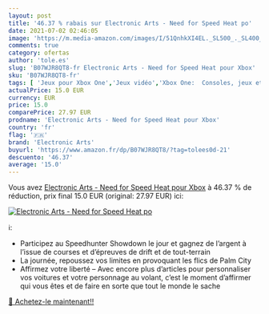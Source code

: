 ```yaml
---
layout: post
title: '46.37 % rabais sur Electronic Arts - Need for Speed Heat po'
date: 2021-07-02 02:46:05
image: 'https://m.media-amazon.com/images/I/51QnhkXI4EL._SL500_._SL400_.jpg'
comments: true
category: ofertas
author: 'tole.es'
slug: 'B07WJR8QT8-fr Electronic Arts - Need for Speed Heat pour Xbox'
sku: 'B07WJR8QT8-fr'
tags: [ 'Jeux pour Xbox One','Jeux vidéo','Xbox One:  Consoles, jeux et accessoires','electronic arts', ]
actualPrice: 15.0 EUR
currency: EUR
price: 15.0
comparePrice: 27.97 EUR
prodname: 'Electronic Arts - Need for Speed Heat pour Xbox'
country: 'fr'
flag: '🇫🇷'
brand: 'Electronic Arts'
buyurl: 'https://www.amazon.fr/dp/B07WJR8QT8/?tag=tolees0d-21'
descuento: '46.37'
average: '15.0'
---
```


Vous avez [Electronic Arts - Need for Speed Heat pour Xbox](https://www.amazon.fr/dp/B07WJR8QT8/?tag=tolees0d-21)  à  46.37 % de réduction, prix final  15.0 EUR (original: 27.97 EUR) ici:

[![Electronic Arts - Need for Speed Heat po](https://m.media-amazon.com/images/I/51QnhkXI4EL._SL500_._SL400_.jpg)](https://www.amazon.fr/dp/B07WJR8QT8/?tag=tolees0d-21)

ℹ️:

- Participez au Speedhunter Showdown le jour et gagnez de l’argent à l’issue de courses et d’épreuves de drift et de tout-terrain
- La journée, repoussez vos limites en provoquant les flics de Palm City
- Affirmez votre liberté – Avec encore plus d’articles pour personnaliser vos voitures et votre personnage au volant, c’est le moment d’affirmer qui vous êtes et de faire en sorte que tout le monde le sache

[🛒 Achetez-le maintenant!!](https://www.amazon.fr/dp/B07WJR8QT8/?tag=tolees0d-21)
